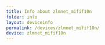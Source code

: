 ```yaml
---
title: Info about zlmnet_mifif10n
folder: info
layout: deviceinfo
permalink: /devices/zlmnet_mifif10n/
device: zlmnet_mifif10n
---
```

